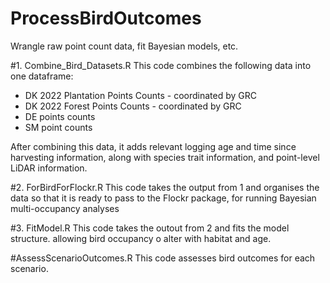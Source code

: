 # ProcessBirdOutcomes
Wrangle raw point count data, fit Bayesian models, etc. 


#1. Combine_Bird_Datasets.R
This code combines the following data into one dataframe: 
- DK 2022 Plantation Points Counts - coordinated by GRC
-  DK 2022 Forest Points Counts - coordinated by GRC
-  DE points counts
-  SM point counts

  After combining this data, it adds relevant logging age and time since harvesting information, along with species trait information, and point-level LiDAR information. 


#2. ForBirdForFlockr.R 
This code takes the output from 1 and organises the data so that it is ready to pass to the Flockr package, for running Bayesian multi-occupancy analyses


#3. FitModel.R 
This code takes the outout from 2 and fits the model structure. allowing bird occupancy o alter with habitat and age.

#AssessScenarioOutcomes.R
This code assesses bird outcomes for each scenario. 